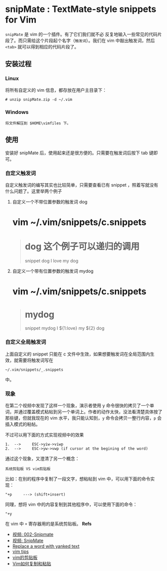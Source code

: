# snipMate : TextMate-style snippets for Vim
`snipMate` 是 vim 的一个插件。有了它们我们就不必 反复地输入一些常见的代码片段了。而只需给这个片段起个名字（`触发词`）。我们在 vim 中敲出触发词，然后 `<tab>` 就可以得到相应的代码片段了。
## 安装过程

### Linux
将所有自定义的 vim 信息，都存放在用户主目录下：

    # unzip snipMate.zip -d ~/.vim

### Windows
    
    将文件解压到 $HOME\vimfiles 下。

## 使用
安装好 snipMate 后，使用起来还是很方便的。只需要在触发词后按下 tab 键即可。

### 自定义触发词
自定义触发词的编写其实也比较简单，只需要查看已有 snippet ，照着写就没有什么问题了。这里举两个例子

1. 自定义一个不带位置参数的触发词 dog

    # vim ~/.vim/snippets/c.snippets
    > # dog 这个例子可以递归的调用
    > snippet dog
    >         I love my dog

2. 自定义一个带有位置参数的触发词 mydog

    # vim ~/.vim/snippets/c.snippets
    > # mydog
    > snippet mydog
    >         I ${1:love} my ${2} dog

### 自定义全局触发词
上面自定义的 snippet 只能在 c 文件中生效，如果想要触发词在全局范围内生效，就需要将触发词写在

    ~/.vim/snippets/_.snippets

中。

### 现象
在第二个视频中发现了这样一个现象，演示者使用 y 命令很快的拷贝了一个单词，并通过覆盖模式粘帖到另一个单词上。作者的动作太快，没法看清楚具体按了那些键，但就我现在的 vim 水平，我只能认知到，`y` 命令会拷贝一整行内容，`p` 会插入模式的粘帖。

不过可以用下面的方式实现视频中的效果

    1.  -->     ESC->yiw->viwp
    2.  -->     ESC->yw->vwp (if cursor at the begining of the word)

通过这个现象，又澄清了另一个概念：

    系统剪贴板 VS vim剪贴板

比如：在别的程序中复制了一段文字，想粘帖到 vim 中，可以用下面的命令实现：

    "+p     ---> (shift+insert)

同理，想将 vim 中的内容复制到其他程序中，可以使用下面的命令：

    "+y

在 vim 中 `+` 寄存器用的是系统剪贴板。
**Refs**

 * [视频: 002-Snipmate](http://v.youku.com/v_show/id_XMzM3MTg5MzU2.html)
 * [视频: SnipMate](http://v.youku.com/v_show/id_XMTk5ODA3MTg4.html)
 * [Replace a word with yanked text](http://vim.wikia.com/wiki/Replace_a_word_with_yanked_text)
 * [vim tips](http://liulang.is-programmer.com/posts/282.html)
 * [vim的剪贴板](http://www.wentrue.net/blog/?p=91)
 * [Vim如何复制和粘贴](http://blog.csdn.net/greenerycn/article/details/3919223)
